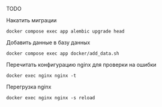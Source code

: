 TODO


Накатить миграции
```
docker compose exec app alembic upgrade head
```

Добавить данные в базу данных
```
docker compose exec app docker/add_data.sh
```

Перечитать конфигурацию nginx для проверки на ошибки
```
docker exec nginx nginx -t
```

Перегрузка nginx
```
docker exec nginx nginx -s reload
```